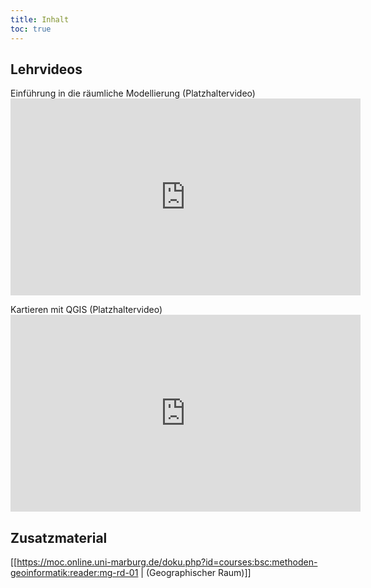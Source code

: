 ```yaml
---
title: Inhalt
toc: true
---
```


## Lehrvideos

<p>
Einführung in die räumliche Modellierung (Platzhaltervideo)
<iframe width="560" height="315" src="https://www.youtube-nocookie.com/embed/6K_ke_kHCe8" frameborder="0" allow="autoplay; encrypted-media" allowfullscreen></iframe>
</p>

<p>
Kartieren mit QGIS (Platzhaltervideo)
<iframe width="560" height="315" src="https://www.youtube-nocookie.com/embed/rpkeBZHrXVQ" frameborder="0" allow="autoplay; encrypted-media" allowfullscreen></iframe>
</p>

## Zusatzmaterial

[[https://moc.online.uni-marburg.de/doku.php?id=courses:bsc:methoden-geoinformatik:reader:mg-rd-01 | (Geographischer Raum)]]
